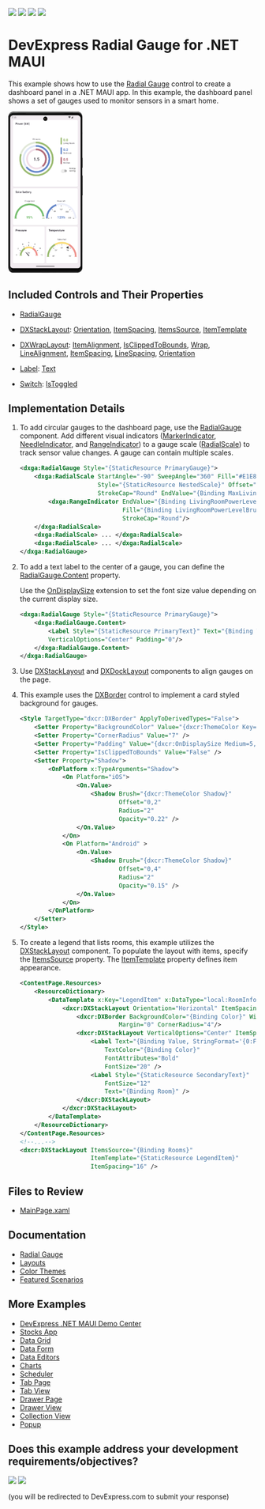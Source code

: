 <!-- default badges list -->
![](https://img.shields.io/endpoint?url=https://codecentral.devexpress.com/api/v1/VersionRange/724076342/24.1.3%2B)
[![](https://img.shields.io/badge/Open_in_DevExpress_Support_Center-FF7200?style=flat-square&logo=DevExpress&logoColor=white)](https://supportcenter.devexpress.com/ticket/details/T1202995)
[![](https://img.shields.io/badge/📖_How_to_use_DevExpress_Examples-e9f6fc?style=flat-square)](https://docs.devexpress.com/GeneralInformation/403183)
[![](https://img.shields.io/badge/💬_Leave_Feedback-feecdd?style=flat-square)](#does-this-example-address-your-development-requirementsobjectives)
<!-- default badges end -->

# DevExpress Radial Gauge for .NET MAUI

This example shows how to use the [Radial Gauge](https://docs.devexpress.com/MAUI/404674/radial-gauge) control to create a dashboard panel in a .NET MAUI app. In this example, the dashboard panel shows a set of gauges used to monitor sensors in a smart home.

<img width="30%" alt="DevExpress Gauges for .NET MAUI - Smart home dashboard" src="Images/resulting-dashboard.png">

## Included Controls and Their Properties

* [RadialGauge](https://docs.devexpress.com/MAUI/DevExpress.Maui.Gauges.RadialGauge?p=netframework)

* [DXStackLayout](https://docs.devexpress.com/MAUI/DevExpress.Maui.Core.DXStackLayout): [Orientation](https://docs.devexpress.com/MAUI/DevExpress.Maui.Core.DXStackLayout.Orientation), [ItemSpacing](https://docs.devexpress.com/MAUI/DevExpress.Maui.Core.DXStackLayout.ItemSpacing), [ItemsSource](https://docs.devexpress.com/MAUI/DevExpress.Maui.Core.DXLayoutBase.ItemsSource), [ItemTemplate](https://docs.devexpress.com/MAUI/DevExpress.Maui.Core.DXLayoutBase.ItemTemplate)

* [DXWrapLayout](https://docs.devexpress.com/MAUI/DevExpress.Maui.Core.DXWrapLayout): [ItemAlignment](https://docs.devexpress.com/MAUI/DevExpress.Maui.Core.DXWrapLayout.ItemAlignment), [IsClippedToBounds](https://docs.devexpress.com/MAUI/DevExpress.Maui.Core.DXViewBase.IsClippedToBounds), [Wrap](https://docs.devexpress.com/MAUI/DevExpress.Maui.Core.DXWrapLayout.Wrap), [LineAlignment](https://docs.devexpress.com/MAUI/DevExpress.Maui.Core.DXWrapLayout.LineAlignment), [ItemSpacing](https://docs.devexpress.com/MAUI/DevExpress.Maui.Core.DXWrapLayout.ItemSpacing), [LineSpacing](https://docs.devexpress.com/MAUI/DevExpress.Maui.Core.DXWrapLayout.LineSpacing), [Orientation](https://docs.devexpress.com/MAUI/DevExpress.Maui.Core.DXWrapLayout.Orientation)

* [Label](https://learn.microsoft.com/en-us/dotnet/maui/user-interface/controls/label?view=net-maui-8.0): [Text](https://learn.microsoft.com/en-us/dotnet/api/microsoft.maui.controls.label.text?view=net-maui-8.0)

* [Switch](https://learn.microsoft.com/en-us/dotnet/maui/user-interface/controls/switch?view=net-maui-8.0): [IsToggled](https://learn.microsoft.com/en-us/dotnet/api/microsoft.maui.controls.switch.istoggled?view=net-maui-8.0)


## Implementation Details

1. To add circular gauges to the dashboard page, use the [RadialGauge](https://docs.devexpress.com/MAUI/DevExpress.Maui.Gauges.RadialGauge) component. Add different visual indicators ([MarkerIndicator](https://docs.devexpress.com/MAUI/DevExpress.Maui.Gauges.MarkerIndicator), [NeedleIndicator](https://docs.devexpress.com/MAUI/DevExpress.Maui.Gauges.NeedleIndicator), and [RangeIndicator](https://docs.devexpress.com/MAUI/DevExpress.Maui.Gauges.RangeIndicator)) to a gauge scale ([RadialScale](https://docs.devexpress.com/MAUI/DevExpress.Maui.Gauges.RadialScale)) to track sensor value changes. A gauge can contain multiple scales.

    ```xml
    <dxga:RadialGauge Style="{StaticResource PrimaryGauge}">
        <dxga:RadialScale StartAngle="-90" SweepAngle="360" Fill="#E1E8D8" 
                          Style="{StaticResource NestedScale}" Offset="0" 
                          StrokeCap="Round" EndValue="{Binding MaxLivingRoomPowerConsumption, Mode=OneTime}">
            <dxga:RangeIndicator EndValue="{Binding LivingRoomPowerLevel}" 
                                 Fill="{Binding LivingRoomPowerLevelBrush}" 
                                 StrokeCap="Round"/>
        </dxga:RadialScale>
        <dxga:RadialScale> ... </dxga:RadialScale>
        <dxga:RadialScale> ... </dxga:RadialScale>
    </dxga:RadialGauge>
    ```

2. To add a text label to the center of a gauge, you can define the [RadialGauge.Content](https://docs.devexpress.com/MAUI/DevExpress.Maui.Core.DXBorder.Content) property.

    Use the [OnDisplaySize](https://docs.devexpress.com/MAUI/DevExpress.Maui.Core.OnDisplaySizeExtension?p=netframework) extension to set the font size value depending on the current display size.

    ```xml
    <dxga:RadialGauge Style="{StaticResource PrimaryGauge}">
        <dxga:RadialGauge.Content>
            <Label Style="{StaticResource PrimaryText}" Text="{Binding TotalPowerLevel, StringFormat='{0:F1}'}" FontSize="{dxcr:OnDisplaySize ExtraSmall=14, Small=24}" HorizontalTextAlignment="Center" HorizontalOptions="Center" 
            VerticalOptions="Center" Padding="0"/>
        </dxga:RadialGauge.Content>
    </dxga:RadialGauge>
    ```

4. Use [DXStackLayout](https://docs.devexpress.com/MAUI/404688/layouts/stack-layout) and [DXDockLayout](https://docs.devexpress.com/MAUI/404689/layouts/dock-layout) components to align gauges on the page.

5. This example uses the [DXBorder](https://docs.devexpress.com/MAUI/403983/utility-controls/index#border) control to implement a card styled background for gauges.

    ```xml
    <Style TargetType="dxcr:DXBorder" ApplyToDerivedTypes="False">
        <Setter Property="BackgroundColor" Value="{dxcr:ThemeColor Key=SurfaceContainerLowest}" />
        <Setter Property="CornerRadius" Value="7" />
        <Setter Property="Padding" Value="{dxcr:OnDisplaySize Medium=5, Large=10}" />
        <Setter Property="IsClippedToBounds" Value="False" />
        <Setter Property="Shadow">
            <OnPlatform x:TypeArguments="Shadow">
                <On Platform="iOS">
                    <On.Value>
                        <Shadow Brush="{dxcr:ThemeColor Shadow}"
                                Offset="0,2"
                                Radius="2"
                                Opacity="0.22" />
                    </On.Value>
                </On>
                <On Platform="Android" >
                    <On.Value>
                        <Shadow Brush="{dxcr:ThemeColor Shadow}"
                                Offset="0,4"
                                Radius="2"
                                Opacity="0.15" />
                    </On.Value>
                </On>
            </OnPlatform>
        </Setter>
    </Style>
    ```

6. To create a legend that lists rooms, this example utilizes the [DXStackLayout](https://docs.devexpress.com/MAUI/DevExpress.Maui.Core.DXStackLayout) component. To populate the layout with items, specify the [ItemsSource](https://docs.devexpress.com/MAUI/DevExpress.Maui.Core.DXLayoutBase.ItemsSource) property. The [ItemTemplate](https://docs.devexpress.com/MAUI/DevExpress.Maui.Core.DXLayoutBase.ItemTemplate) property defines item appearance.

    ```xml
    <ContentPage.Resources>
        <ResourceDictionary>
            <DataTemplate x:Key="LegendItem" x:DataType="local:RoomInfo">
                <dxcr:DXStackLayout Orientation="Horizontal" ItemSpacing="8">
                    <dxcr:DXBorder BackgroundColor="{Binding Color}" WidthRequest="8"
                                Margin="0" CornerRadius="4"/>
                    <dxcr:DXStackLayout VerticalOptions="Center" ItemSpacing="-2">
                        <Label Text="{Binding Value, StringFormat='{0:F1}'}" 
                            TextColor="{Binding Color}" 
                            FontAttributes="Bold" 
                            FontSize="20" />
                        <Label Style="{StaticResource SecondaryText}" 
                            FontSize="12" 
                            Text="{Binding Room}" />
                    </dxcr:DXStackLayout>
                </dxcr:DXStackLayout>
            </DataTemplate>
        </ResourceDictionary>
    </ContentPage.Resources>
    <!--...-->
    <dxcr:DXStackLayout ItemsSource="{Binding Rooms}"
                        ItemTemplate="{StaticResource LegendItem}"
                        ItemSpacing="16" />
    ```

## Files to Review

- [MainPage.xaml](./CS/MainPage.xaml)

## Documentation

- [Radial Gauge](https://docs.devexpress.com/MAUI/404674/radial-gauge)
- [Layouts](https://docs.devexpress.com/MAUI/404602/layouts/layouts)
- [Color Themes](https://docs.devexpress.com/MAUI/404636/common-concepts/themes)
- [Featured Scenarios](https://docs.devexpress.com/MAUI/404291/scenarios)

## More Examples

* [DevExpress .NET MAUI Demo Center](https://github.com/DevExpress-Examples/maui-demo-app)
* [Stocks App](https://github.com/DevExpress-Examples/maui-stocks-mini)
* [Data Grid](https://github.com/DevExpress-Examples/maui-data-grid-get-started)
* [Data Form](https://github.com/DevExpress-Examples/maui-data-form-get-started)
* [Data Editors](https://github.com/DevExpress-Examples/maui-editors-get-started)
* [Charts](https://github.com/DevExpress-Examples/maui-charts)
* [Scheduler](https://github.com/DevExpress-Examples/maui-scheduler-get-started)
* [Tab Page](https://github.com/DevExpress-Examples/maui-tab-page-get-started)
* [Tab View](https://github.com/DevExpress-Examples/maui-tab-view-get-started)
* [Drawer Page](https://github.com/DevExpress-Examples/maui-drawer-page-get-started)
* [Drawer View](https://github.com/DevExpress-Examples/maui-drawer-view-get-started)
* [Collection View](https://github.com/DevExpress-Examples/maui-collection-view-get-started)
* [Popup](https://github.com/DevExpress-Examples/maui-popup-get-started)
<!-- feedback -->
## Does this example address your development requirements/objectives?

[<img src="https://www.devexpress.com/support/examples/i/yes-button.svg"/>](https://www.devexpress.com/support/examples/survey.xml?utm_source=github&utm_campaign=maui-gauges&~~~was_helpful=yes) [<img src="https://www.devexpress.com/support/examples/i/no-button.svg"/>](https://www.devexpress.com/support/examples/survey.xml?utm_source=github&utm_campaign=maui-gauges&~~~was_helpful=no)

(you will be redirected to DevExpress.com to submit your response)
<!-- feedback end -->
